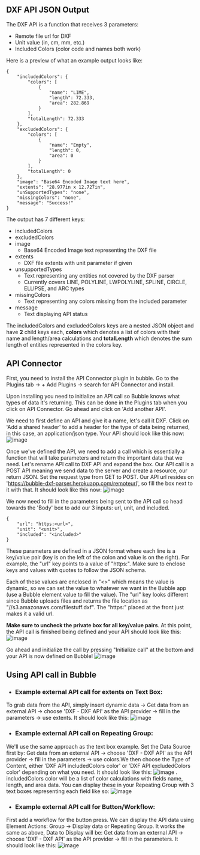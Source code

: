 ## DXF API JSON Output

The DXF API is a function that receives 3 parameters:
* Remote file url for DXF
* Unit value (in, cm, mm, etc.)
* Included Colors (color code and names both work)

Here is a preview of what an example output looks like:

```
{
    "includedColors": {
        "colors": [
            {
                "name": "LIME",
                "length": 72.333,
                "area": 282.869
            }
        ],
        "totalLength": 72.333
    },
    "excludedColors": {
        "colors": [
            {
                "name": "Empty",
                "length": 0,
                "area": 0
            }
        ],
        "totalLength": 0
    },
    "image": "Base64 Encoded Image text here",
    "extents": "28.977in x 12.727in",
    "unSupportedTypes": "none",
    "missingColors": "none",
    "message": "Success!"
}
```
The output has 7 different keys:
* includedColors
* excludedColors
* image
  * Base64 Encoded Image text representing the DXF file
* extents
  * DXF file extents with unit parameter if given
* unsupportedTypes
  * Text representing any entities not covered by the DXF parser
  * Currently covers LINE, POLYLINE, LWPOLYLINE, SPLINE, CIRCLE, ELLIPSE, and ARC types
* missingColors
  * Text representing any colors missing from the included parameter
* message
  * Text displaying API status

The includedColors and excludedColors keys are a nested JSON object and have **2** child keys each, **colors** which denotes a list of colors with their name and length/area calculations and **totalLength** which denotes the sum length of entities represented in the colors key.

## API Connector

First, you need to install the API Connector plugin in bubble. Go to the Plugins tab -> + Add Plugins -> search for API Connector and install.

Upon installing you need to initialize an API call so Bubble knows what types of data it's returning. This can be done in the Plugins tab when you click on API Connector. Go ahead and click on 'Add another API'.

We need to first define an API and give it a name, let's call it DXF. Click on 'Add a shared header' to add a header for the type of data being returned, in this case, an application/json type. Your API should look like this now:
![image](./readmeimages/init-api.png)

Once we've defined the API, we need to add a call which is essentially a function that will take parameters and return the important data that we need. Let's rename API call to DXF API and expand the box. Our API call is a POST API meaning we send data to the server and create a resource, our return JSON. Set the request type from GET to POST. Our API url resides on 'https://bubble-dxf-parser.herokuapp.com/remoteurl', so fill the box next to it with that. It should look like this now:
![image](./readmeimages/api-url.png)

We now need to fill in the parameters being sent to the API call so head towards the 'Body' box to add our 3 inputs: url, unit, and included.
```
{
    "url": "https:<url>",
    "unit": "<unit>",
    "included": "<included>"
}
```
These parameters are defined in a JSON format where each line is a key/value pair (key is on the left of the colon and value is on the right). For example, the "url" key points to a value of "https:<url>". Make sure to enclose keys and values with quotes to follow the JSON schema.  

Each of these values are enclosed in "<>" which means the value is dynamic, so we can set the value to whatever we want in the Bubble app (use a Bubble element value to fill the value). The "url" key looks different since Bubble uploads files and returns the file location as "//s3.amazonaws.com/filestuff.dxf". The "https:" placed at the front just makes it a valid url.

**Make sure to uncheck the private box for all key/value pairs**. At this point, the API call is finished being defined and your API should look like this:
![image](./readmeimages/api-body.png)

Go ahead and initialize the call by pressing "Initialize call" at the bottom and your API is now defined on Bubble!
![image](./readmeimages/api-return-data.png)

## Using API call in Bubble
* ### Example external API call for extents on Text Box:
To grab data from the API, simply insert dynamic data -> Get data from an external API -> choose 'DXF - DXF API' as the API provider -> fill in the parameters -> use extents. It should look like this:
![image](./readmeimages/api-text-example.png)

* ### Example external API call on Repeating Group:
We'll use the same approach as the text box example. Set the Data Source first by: Get data from an external API -> choose 'DXF - DXF API' as the API provider -> fill in the parameters -> use colors.We then choose the Type of Content, either 'DXF API includedColors color' or 'DXF API excludedColors color' depending on what you need. It should look like this:
![image](./readmeimages/api-rg-example.png)
 .   
includedColors color will be a list of color calculations with fields name, length, and area data. You can display these in your Repeating Group with 3 text boxes representing each field like so:
![image](./readmeimages/api-rg-cell-example.png)

* ### Example external API call for Button/Workflow:
First add a workflow for the button press. We can display the API data using Element Actions: Group -> Display data or Repeating Group. It works the same as above, Data to Display will be: Get data from an external API -> choose 'DXF - DXF API' as the API provider -> fill in the parameters. It should look like this:
![image](./readmeimages/api-workflow-example.png)
